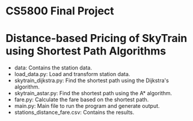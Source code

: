 # CS5800 Final Project
# Distance-based Pricing of SkyTrain using Shortest Path Algorithms


- data: Contains the station data.
- load_data.py: Load and transform station data.
- skytrain_dijkstra.py: Find the shortest path using the Dijkstra's algorithm.
- skytrain_astar.py: Find the shortest path using the A* algorithm.
- fare.py: Calculate the fare based on the shortest path.
- main.py: Main file to run the program and generate output.
- stations_distance_fare.csv: Contains the results.


